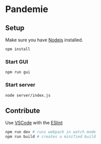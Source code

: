 # Pandemie

## Setup

Make sure you have [Nodejs](https://nodejs.org/en/download/) installed.

```
npm install
```

### Start GUI
```
npm run gui
```

### Start server
```
node server/index.js
```

## Contribute

Use [VSCode](https://code.visualstudio.com/download) with the [ESlint](https://marketplace.visualstudio.com/items?itemName=dbaeumer.vscode-eslint)

```bash
npm run dev # runs webpack in watch mode
npm run build # creates a minified build
```
